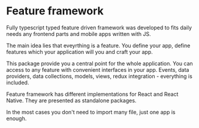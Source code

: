 # Feature framework

Fully typescript typed feature driven framework was developed to fits daily needs any frontend parts and mobile apps written with JS.

The main idea lies that eveyrthing is a feature. You define your app, define features which your application will you and craft your app.

This package provide you a central point for the whole application. You can access to any feature with convenient interfaces in your app. Events, data providers, data collections, models, views, redux integration - everything is included.

Feature framework has different implementations for React and React Native. They are presented as standalone packages.

In the most cases you don't need to import many file, just one app is enough.